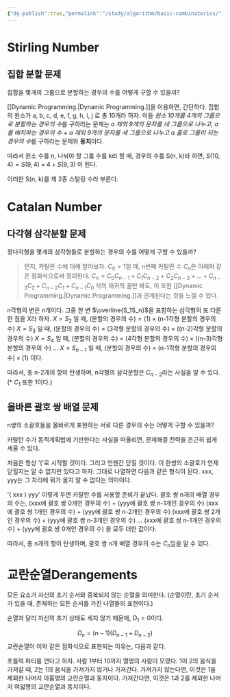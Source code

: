 ```yaml
---
{"dg-publish":true,"permalink":"/study/algorithm/basic-combinatorics/","created":"2023-12-07T05:49:26.000+09:00","updated":"2025-01-14T15:33:43.000+09:00"}
---
```



# Stirling Number
## 집합 분할 문제
집합을 몇개의 그룹으로 분할하는 경우의 수를 어떻게 구할 수 있을까?

[[Dynamic Programming.\|Dynamic Programming.]]을 이용하면, 간단하다.
집합의 원소가 a, b, c, d, e, f, g, h, i, j 로 총 10개라 하자.
이들 *원소 10개를 4개의 그룹으로 분할하는 경우의 수*를 구하라는 문제는
*a 제외 9개의 문자를 네 그룹으로 나누고, a를 배치하는 경우의 수* + *a 제외 9개의 문자를 세 그룹으로 나누고 a 홀로 그룹이 되는 경우의 수*를 구하라는 문제와 **동치**이다.

따라서 원소 수를 n, 나눠야 할 그룹 수를 k라 할 때, 경우의 수를 S(n, k)라 하면,
$S(10, 4) = S(9, 4) \times 4 + S(9, 3)$ 이 된다.

이러한 S(n, k)를 제 2종 스털링 수라 부른다.

# Catalan Number

## 다각형 삼각분할 문제
정다각형을 몇개의 삼각형들로 분할하는 경우의 수를 어떻게 구할 수 있을까?

>먼저, 카탈란 수에 대해 알아보자.
>$C_0 = 1$일 때, n번째 카탈란 수 $C_n$은 아래와 같은 점화식으로써 정의된다.
>$C_n = C_0 C_{n-1} + C_1 C_{n-2} + C_2 C_{n-3} + \dots + C_{n-3} C_2 + C_{n-2} C_1 + C_{n-1} C_0$
>식의 재귀적 꼴만 봐도, 이 또한 [[Dynamic Programming.\|Dynamic Programming.]]과 관계된다는 것을 느낄 수 있다.

n각형의 변은 n개이다. 그중 한 변 $\overline{S_1S_n}$을 포함하는 삼각형의 또 다른 한 점을 X라 하자.
$X = S_2 \text{ 일 때, (분할의 경우의 수)} = (1) \times \text{(n-1각형 분할의 경우의 수)}$
$X = S_3 \text{ 일 때, (분할의 경우의 수) = (3각형 분할의 경우의 수)} \times \text{((n-2)각형 분할의 경우의 수)}$
$X = S_4 \text{ 일 때, (분할의 경우의 수) = (4각형 분할의 경우의 수)} \times \text{((n-3)각형 분할의 경우의 수)}$
...
$X = S_{n-1} \text{ 일 때, (분할의 경우의 수) = (n-1각형 분할의 경우의 수)} \times (1)$ 
이다.

따라서, 총 n-2개의 항이 탄생하며, n각형의 삼각분할은 $C_{n-2}$라는 사실을 알 수 있다. (* $C_1$ 또한 1이다.)

## 올바른 괄호 쌍 배열 문제
n쌍의 소괄호들을 올바르게 표현하는 서로 다른 경우의 수는 어떻게 구할 수 있을까?

카탈란 수가 동적계획법에 기반한다는 사실을 떠올리면, 문제해결 전략을 은근히 쉽게 세울 수 있다.

처음은 항상 '('로 시작할 것이다. 그리고 언젠간 닫힐 것이다. 이 한쌍의 소괄호가 언제 닫힐지는 알 수 없지만 있다고 하자. 그대로 나열하면 다음과 같은 형식이 된다. xxx, yyy는 그 자리에 뭐가 올지 알 수 없다는 의미이다.

'( xxx ) yyy' 이렇게 두면 카탈란 수를 사용할 준비가 끝났다.
괄호 쌍 n개의 배열 경우의 수는,
(xxx에 괄호 쌍 0개인 경우의 수) + (yyy에 괄호 쌍 n-1개인 경우의 수)
(xxx에 괄호 쌍 1개인 경우의 수) + (yyy에 괄호 쌍 n-2개인 경우의 수)
(xxx에 괄호 쌍 2개인 경우의 수) + (yyy에 괄호 쌍 n-3개인 경우의 수)
...
(xxx에 괄호 쌍 n-1개인 경우의 수) + (yyy에 괄호 쌍 0개인 경우의 수)
을 모두 더한 값이다.

따라서, 총 n개의 항이 탄생하며, 괄호 쌍 n개 배열 경우의 수는 $C_n$임을 알 수 있다.

# 교란순열Derangements
모든 요소가 자신의 초기 순서와 중복되지 않는 순열을 의미한다. (순열이란, 초기 순서가 있을 때, 존재하는 모든 순서를 가진 나열들의 표현이다.)

순열과 달리 자신의 초기 상태도 세지 않기 때문에, $D_1 = 0$이다.

$$D_n = (n-1)(D_{n-1} + D_{n-2})$$
교란순열이 이와 같은 점화식으로 표현되는 이유는, 다음과 같다.

포틀럭 파티를 연다고 하자. 사람 1부터 10까지 열명의 사람이 모였다.
1이 2의 음식을 가져갈 때, 2는 1의 음식을 가져가지 않거나 가져간다.
가져가지 않는다면, 이것은 1을 제외한 나머지 아홉명의 교란순열과 동치이다.
가져간다면, 이것은 1과 2를 제외한 나머지 여덟명의 교란순열과 동치이다.
